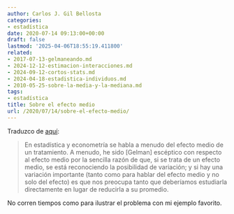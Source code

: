 ```yaml
---
author: Carlos J. Gil Bellosta
categories:
- estadística
date: 2020-07-14 09:13:00+00:00
draft: false
lastmod: '2025-04-06T18:55:19.411800'
related:
- 2017-07-13-gelmaneando.md
- 2024-12-12-estimacion-interacciones.md
- 2024-09-12-cortos-stats.md
- 2024-04-18-estadistica-individuos.md
- 2010-05-25-sobre-la-media-y-la-mediana.md
tags:
- estadística
title: Sobre el efecto medio
url: /2020/07/14/sobre-el-efecto-medio/
---
```


Traduzco de [aquí](https://statmodeling.stat.columbia.edu/2020/06/30/understanding-the-average-treatment-effect-number/):

>En estadística y econometría se habla a menudo del efecto medio de un tratamiento. A menudo, he sido [Gelman] escéptico con respecto al efecto medio por la sencilla razón de que, si se trata de un efecto medio, se está reconociendo la posibilidad de variación; y si hay una variación importante (tanto como para hablar del efecto medio y  no solo del efecto) es que nos preocupa tanto que deberíamos estudiarla directamente en lugar de reducirla a su promedio.

No corren tiempos como para ilustrar el problema con mi ejemplo favorito.
